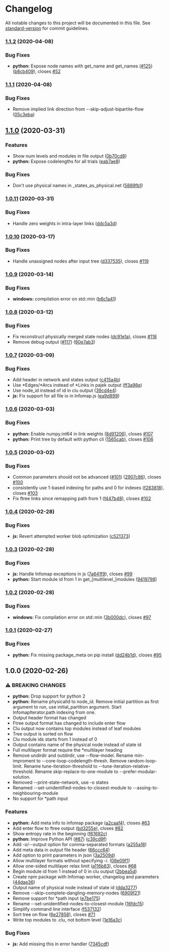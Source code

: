 # Changelog

All notable changes to this project will be documented in this file. See [standard-version](https://github.com/conventional-changelog/standard-version) for commit guidelines.

### [1.1.2](https://github.com/mapequation/infomap/compare/v1.1.1...v1.1.2) (2020-04-08)


### Bug Fixes

* **python:** Expose node names with get_name and get_names ([#125](https://github.com/mapequation/infomap/issues/125)) ([b8cb409](https://github.com/mapequation/infomap/commit/b8cb409eec171d63f60634ce3a19cc01bc3a6eef)), closes [#52](https://github.com/mapequation/infomap/issues/52)

### [1.1.1](https://github.com/mapequation/infomap/compare/v1.1.0...v1.1.1) (2020-04-08)


### Bug Fixes

* Remove implied link direction from --skip-adjust-bipartite-flow ([05c3eba](https://github.com/mapequation/infomap/commit/05c3eba891521e6833292802c9c9671dee1303f7))

## [1.1.0](https://github.com/mapequation/infomap/compare/v1.0.11...v1.1.0) (2020-03-31)


### Features

* Show num levels and modules in file output ([0b70cd8](https://github.com/mapequation/infomap/commit/0b70cd82030693faaf24a318d45b7e929dc61c77))
* **python:** Expose codelengths for all trials ([eab7ae8](https://github.com/mapequation/infomap/commit/eab7ae861b2d93a9aea640994b53a80f4a52030c))


### Bug Fixes

* Don't use physical names in _states_as_physical.net ([5889fb1](https://github.com/mapequation/infomap/commit/5889fb17b13a38b1ce7a3b5ae714810bba1406c2))

### [1.0.11](https://github.com/mapequation/infomap/compare/v1.0.10...v1.0.11) (2020-03-31)


### Bug Fixes

* Handle zero weights in intra-layer links ([ddc5a3d](https://github.com/mapequation/infomap/commit/ddc5a3d827013cc006bdfa4b3518c32aef2ec722))

### [1.0.10](https://github.com/mapequation/infomap/compare/v1.0.9...v1.0.10) (2020-03-17)


### Bug Fixes

* Handle unassigned nodes after input tree ([d337535](https://github.com/mapequation/infomap/commit/d33753500939912035e30db4b4dfaf38beeb3eb1)), closes [#119](https://github.com/mapequation/infomap/issues/119)

### [1.0.9](https://github.com/mapequation/infomap/compare/v1.0.8...v1.0.9) (2020-03-14)


### Bug Fixes

* **windows:** compilation error on std::min ([b6c1a41](https://github.com/mapequation/infomap/commit/b6c1a419ad7f732520723a5df621eaed4bb5d2da))

### [1.0.8](https://github.com/mapequation/infomap/compare/v1.0.7...v1.0.8) (2020-03-12)


### Bug Fixes

* Fix reconstruct physically merged state nodes ([dc91e1a](https://github.com/mapequation/infomap/commit/dc91e1ad93fe150c58994c9dd2ab3aebefd84ef8)), closes [#118](https://github.com/mapequation/infomap/issues/118)
* Remove debug output ([#117](https://github.com/mapequation/infomap/issues/117)) ([60e7ab3](https://github.com/mapequation/infomap/commit/60e7ab346f50d3cedff06a6b7a12ef106b296f5a))

### [1.0.7](https://github.com/mapequation/infomap/compare/v1.0.6...v1.0.7) (2020-03-09)


### Bug Fixes

* Add header in network and states output ([c415a4b](https://github.com/mapequation/infomap/commit/c415a4bf05625eaa2330e6e9e3c9b1e2797895c5))
* Use *Edges/*Arcs instead of *Links in pajek output ([ff3a98e](https://github.com/mapequation/infomap/commit/ff3a98e18c119a64b8324018920452b6611b77d2))
* Use node_id instead of id in clu output ([39cd4e4](https://github.com/mapequation/infomap/commit/39cd4e4d866ee03c1d701946225a2bd76a0a9790))
* **js:** Fix support for all file io in Infomap.js ([ea9d899](https://github.com/mapequation/infomap/commit/ea9d899bdebdd361f0ff90e673471f92bc46cfaa))

### [1.0.6](https://github.com/mapequation/infomap/compare/v1.0.5...v1.0.6) (2020-03-03)


### Bug Fixes

* **python:** Enable numpy.int64 in link weights ([8d91206](https://github.com/mapequation/infomap/commit/8d9120681f932bd0cfad37cc4740f719f2acb358)), closes [#107](https://github.com/mapequation/infomap/issues/107)
* **python:** Print tree by default with python cli ([1565cab](https://github.com/mapequation/infomap/commit/1565cab1f3afec8c555180dd620379557709d3d0)), closes [#106](https://github.com/mapequation/infomap/issues/106)

### [1.0.5](https://github.com/mapequation/infomap/compare/v1.0.4...v1.0.5) (2020-03-02)


### Bug Fixes

* Common parameters should not be advanced ([#101](https://github.com/mapequation/infomap/issues/101)) ([2907c86](https://github.com/mapequation/infomap/commit/2907c8605313d60fc7c74e36d7a841b2f96c7b1d)), closes [#100](https://github.com/mapequation/infomap/issues/100)
* consistently use 1-based indexing for paths and 0 for indexes ([f283818](https://github.com/mapequation/infomap/commit/f2838189771cfc118ee20152d96694b438168ca8)), closes [#103](https://github.com/mapequation/infomap/issues/103)
* Fix ftree links since remapping path from 1 ([f447b48](https://github.com/mapequation/infomap/commit/f447b4872cb29b651747c08cd919e837353b4354)), closes [#102](https://github.com/mapequation/infomap/issues/102)

### [1.0.4](https://github.com/mapequation/infomap/compare/v1.0.3...v1.0.4) (2020-02-28)


### Bug Fixes

* **js:** Revert attempted worker blob optimization ([c521373](https://github.com/mapequation/infomap/commit/c521373fadaf741a34792ea27cd2efba6813cff9))

### [1.0.3](https://github.com/mapequation/infomap/compare/v1.0.2...v1.0.3) (2020-02-28)


### Bug Fixes

* **js:** Handle Infomap exceptions in js ([7a641f9](https://github.com/mapequation/infomap/commit/7a641f94ddae3df99c2065e77e3a1bc78922e174)), closes [#99](https://github.com/mapequation/infomap/issues/99)
* **python:** Start module id from 1 in get_[multilevel_]modules ([9419798](https://github.com/mapequation/infomap/commit/94197982597df86ae315dd9520ae24c27f67c552))

### [1.0.2](https://github.com/mapequation/infomap/compare/v1.0.1...v1.0.2) (2020-02-28)


### Bug Fixes

* **windows:** Fix compilation error on std::min ([3b000dc](https://github.com/mapequation/infomap/commit/3b000dcea45875e222d69b63ae0c289bcc6efcdc)), closes [#97](https://github.com/mapequation/infomap/issues/97)

### [1.0.1](https://github.com/mapequation/infomap/compare/v1.0.0...v1.0.1) (2020-02-27)


### Bug Fixes

* **python:** Fix missing package_meta on pip install ([dd24b1d](https://github.com/mapequation/infomap/commit/dd24b1d8fa7aa0c0b276dd611c57ef8a110002b8)), closes [#95](https://github.com/mapequation/infomap/issues/95)

## 1.0.0 (2020-02-26)


### ⚠ BREAKING CHANGES

* **python:** Drop support for python 2
* **python:** Rename physicalId to node_id.
Remove initial partition as first argument to run, use initial_partition argument.
Start InfomapIterator.path indexing from one.
* Output header format has changed
* Ftree output format has changed to include enter flow
* Clu output now contains top modules instead of leaf modules
* Tree output is sorted on flow
* Clu module ids starts from 1 instead of 0
* Output contains name of the physical node instead of state id
* Full multilayer format require the *multilayer heading
* Remove undirdir and outdirdir, use --flow-model. Rename min-improment to --core-loop-codelength-thresh. Remove random-loop-limit. Rename tune-iteration-threshold to --tune-iteration-relative-threshold. Rename skip-replace-to-one-module to --prefer-modular-solution.
* Removed --print-state-network, use -o states
* Renamed --set-unidentified-nodes-to-closest-module to
--assing-to-neighbouring-module
* No support for *path input

### Features

* **python:** Add meta info to infomap package ([a2caaf4](https://github.com/mapequation/infomap/commit/a2caaf4ff7f368c237c2752207b097028bacb900)), closes [#63](https://github.com/mapequation/infomap/issues/63)
* Add enter flow to ftree output ([bd3255e](https://github.com/mapequation/infomap/commit/bd3255e61977ce8f1d9e0babb95ec8158710e3a8)), closes [#82](https://github.com/mapequation/infomap/issues/82)
* Show entropy rate in the beginning ([f61692c](https://github.com/mapequation/infomap/commit/f61692c60c681d532f7a45b980f5041199b088b5))
* **python:** Improve Python API ([#87](https://github.com/mapequation/infomap/issues/87)) ([c39cd9f](https://github.com/mapequation/infomap/commit/c39cd9f2a310a10a30e0de83dab95902e8c6aa91))
* Add -o/--output option for comma-separated formats ([a255a18](https://github.com/mapequation/infomap/commit/a255a181f109b51eed3e1cbb82bb5f73f1894dd0))
* Add meta data in output file header ([66ccc64](https://github.com/mapequation/infomap/commit/66ccc64fec74a47a92b053642d7ad5fb63b74df2))
* Add option to print parameters in json ([3a2509d](https://github.com/mapequation/infomap/commit/3a2509d28dec022d5bdd2c8b8a4a5fd87448edab))
* Allow multilayer formats without specifying -i. ([08e09f1](https://github.com/mapequation/infomap/commit/08e09f136321dcf917d0d131d57041d32c923e64))
* Allow one-sided multilayer relax limit ([a116b83](https://github.com/mapequation/infomap/commit/a116b83bcf1240a17aca12a576fe634fd3db91dd)), closes [#68](https://github.com/mapequation/infomap/issues/68)
* Begin module id from 1 instead of 0 in clu output ([2bbea5d](https://github.com/mapequation/infomap/commit/2bbea5d537ef0e68ac167d1f84acbf0888d22fb8))
* Create npm package with Infomap worker, changelog and parameters ([44dae36](https://github.com/mapequation/infomap/commit/44dae36d65e9dccd2462db330298887318bc2463))
* Output name of physical node instead of state id ([dda3277](https://github.com/mapequation/infomap/commit/dda3277a2f97152a5b5011c94e440f9bb5ee9b9b))
* Remove --skip-complete-dangling-memory-nodes ([6909f21](https://github.com/mapequation/infomap/commit/6909f21a3ebc6eb84c5bc10f6f43c1839020ba41))
* Remove support for *path input ([e7be175](https://github.com/mapequation/infomap/commit/e7be175378838b294d64390bd6f59cdc6b8a42f1))
* Rename --set-unidentified-nodes-to-closest-module ([16fdc15](https://github.com/mapequation/infomap/commit/16fdc155d2d1fefbb22af1305f7ae7efcd1f06f4))
* Simplify command line interface ([f537132](https://github.com/mapequation/infomap/commit/f5371328e63d761ccaf6ee1cdce543ced80fe25c))
* Sort tree on flow ([6e27858](https://github.com/mapequation/infomap/commit/6e278584c45367145f57ce6323f6a8a9c2d64ffe)), closes [#71](https://github.com/mapequation/infomap/issues/71)
* Write top modules to .clu, not bottom level ([1e16a3c](https://github.com/mapequation/infomap/commit/1e16a3ccdf15ee6155a22d8d0cd4bc6ebfdeb94f))


### Bug Fixes

* **js:** Add missing this in error handler ([7345cdf](https://github.com/mapequation/infomap/commit/7345cdff8aa2b362df9d6522960fb992f5634f6e))
